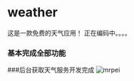 # weather
这是一款免费的天气应用！
正在编码中。。。。
### 基本完成全部功能
###后台获取天气服务开发完成
![mrpei](http://guolin.tech/api/bing_pic)